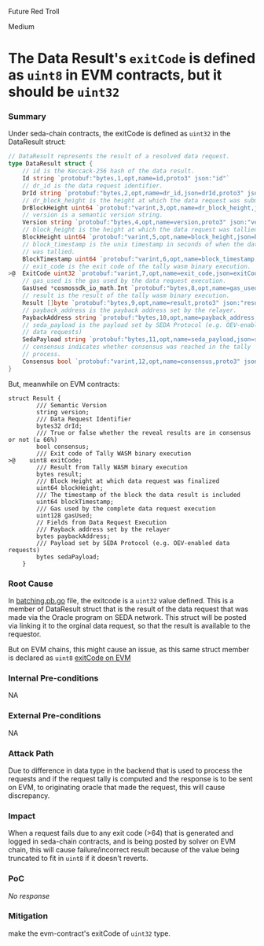Future Red Troll

Medium

# The Data Result's `exitCode` is defined as `uint8` in EVM contracts, but it should be `uint32`

### Summary

Under seda-chain contracts, the exitCode is defined as `uint32` in the DataResult struct: 

```go
// DataResult represents the result of a resolved data request.
type DataResult struct {
	// id is the Keccack-256 hash of the data result.
	Id string `protobuf:"bytes,1,opt,name=id,proto3" json:"id"`
	// dr_id is the data request identifier.
	DrId string `protobuf:"bytes,2,opt,name=dr_id,json=drId,proto3" json:"dr_id"`
	// dr_block_height is the height at which the data request was submitted.
	DrBlockHeight uint64 `protobuf:"varint,3,opt,name=dr_block_height,json=drBlockHeight,proto3" json:"dr_block_height"`
	// version is a semantic version string.
	Version string `protobuf:"bytes,4,opt,name=version,proto3" json:"version"`
	// block_height is the height at which the data request was tallied.
	BlockHeight uint64 `protobuf:"varint,5,opt,name=block_height,json=blockHeight,proto3" json:"block_height"`
	// block_timestamp is the unix timestamp in seconds of when the data request
	// was tallied.
	BlockTimestamp uint64 `protobuf:"varint,6,opt,name=block_timestamp,json=blockTimestamp,proto3" json:"block_timestamp"`
	// exit_code is the exit code of the tally wasm binary execution.
>@	ExitCode uint32 `protobuf:"varint,7,opt,name=exit_code,json=exitCode,proto3" json:"exit_code"`
	// gas_used is the gas used by the data request execution.
	GasUsed *cosmossdk_io_math.Int `protobuf:"bytes,8,opt,name=gas_used,json=gasUsed,proto3,customtype=cosmossdk.io/math.Int" json:"gas_used"`
	// result is the result of the tally wasm binary execution.
	Result []byte `protobuf:"bytes,9,opt,name=result,proto3" json:"result"`
	// payback_address is the payback address set by the relayer.
	PaybackAddress string `protobuf:"bytes,10,opt,name=payback_address,json=paybackAddress,proto3" json:"payback_address"`
	// seda_payload is the payload set by SEDA Protocol (e.g. OEV-enabled
	// data requests)
	SedaPayload string `protobuf:"bytes,11,opt,name=seda_payload,json=sedaPayload,proto3" json:"seda_payload"`
	// consensus indicates whether consensus was reached in the tally
	// process.
	Consensus bool `protobuf:"varint,12,opt,name=consensus,proto3" json:"consensus"`
}
```

But, meanwhile on EVM contracts:

```solidity
struct Result {
        /// Semantic Version
        string version;
        /// Data Request Identifier
        bytes32 drId;
        /// True or false whether the reveal results are in consensus or not (≥ 66%)
        bool consensus;
        /// Exit code of Tally WASM binary execution
>@    uint8 exitCode;
        /// Result from Tally WASM binary execution
        bytes result;
        /// Block Height at which data request was finalized
        uint64 blockHeight;
        /// The timestamp of the block the data result is included
        uint64 blockTimestamp;
        /// Gas used by the complete data request execution
        uint128 gasUsed;
        // Fields from Data Request Execution
        /// Payback address set by the relayer
        bytes paybackAddress;
        /// Payload set by SEDA Protocol (e.g. OEV-enabled data requests)
        bytes sedaPayload;
    }
```

### Root Cause

In [batching.pb.go](https://github.com/sherlock-audit/2024-12-seda-protocol/blob/main/seda-chain/x/batching/types/batching.pb.go#L311C19-L311C94) file, the exitcode is a `uint32` value defined. This is a member of DataResult struct that is the result of the data request that was made via the Oracle program on SEDA network. This struct will be posted via linking it to the orginal data request, so that the result is available to the requestor.

But on EVM chains, this might cause an issue, as this same struct member is declared as `uint8` [exitCode on EVM](https://github.com/sherlock-audit/2024-12-seda-protocol/blob/main/seda-evm-contracts/contracts/libraries/SedaDataTypes.sol#L60-L83)

### Internal Pre-conditions

NA

### External Pre-conditions

NA

### Attack Path

Due to difference in data type in the backend that is used to process the requests and if the request tally is computed and the response is to be sent on EVM, to originating oracle that made the request, this will cause discrepancy.

### Impact

When a request fails due to any exit code (>64) that is generated and logged in seda-chain contracts, and is being posted by solver on EVM chain,
this will cause failure/incorrect result because  of the value being truncated to fit in `uint8` if it doesn't reverts. 

### PoC

_No response_

### Mitigation

make the evm-contract's exitCode of `uint32` type.